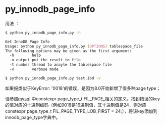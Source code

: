 # py_innodb_page_info

用法 ：

```bash
$ python py_innodb_page_info.py -h

Get InnoDB Page Info
Usage: python py_innodb_page_info.py [OPTIONS] tablespace_file
The following options may be given as the first argument:
  -h        help
  -o output put the result to file
  -t number thread to anayle the tablespace file
  -v        verbose mode

$ python py_innodb_page_info.py test.ibd -v

```

如果报类似于KeyError: '0018'的错误，是因为8.0开始新增了很多种page type；

请参照[mysql](https://github.com/mysql/mysql-server/blob/8.0/storage/innobase/include/fil0fil.h) 中constexpr page_type_t FIL_PAGE_相关的定义，找到错误的key的值对应的十进制编码（例如0018是16进制值，其十进制值是24，则对应constexpr page_type_t FIL_PAGE_TYPE_LOB_FIRST = 24;），将该key添加到innodb_page_type字典中。
